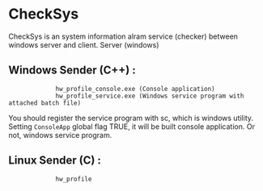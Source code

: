 # CheckSys
CheckSys is an system information alram service (checker) between windows server and client.
Server (windows) 
## Windows Sender (C++) : 
                 hw_profile_console.exe (Console application)
                 hw_profile_service.exe (Windows service program with attached batch file)
You should register the service program with sc, which is windows utility.
Setting `ConsoleApp` global flag TRUE, it will be built console application. Or not, windows service program. 

## Linux Sender (C) :
                 hw_profile

